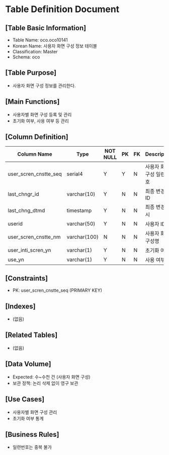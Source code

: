 # Table Definition Document

## [Table Basic Information]
- Table Name: oco.oco10141
- Korean Name: 사용자 화면 구성 정보 테이블
- Classification: Master
- Schema: oco

## [Table Purpose]
- 사용자 화면 구성 정보를 관리한다.

## [Main Functions]
- 사용자별 화면 구성 등록 및 관리
- 초기화 여부, 사용 여부 등 관리

## [Column Definition]

| Column Name | Type | NOT NULL | PK | FK | Description |
|-------------|------|----------|----|----|-------------|
| user_scren_cnstte_seq | serial4 | Y | Y | N | 사용자 화면 구성 일련번호 |
| last_chngr_id | varchar(10) | Y | N | N | 최종 변경자 ID |
| last_chng_dtmd | timestamp | Y | N | N | 최종 변경 일시 |
| userid | varchar(50) | Y | N | N | 사용자 ID |
| user_scren_cnstte_nm | varchar(100) | N | N | N | 사용자 화면 구성명 |
| user_inti_scren_yn | varchar(1) | Y | N | N | 초기화 여부 |
| use_yn | varchar(1) | Y | N | N | 사용 여부 |

## [Constraints]
- PK: user_scren_cnstte_seq (PRIMARY KEY)

## [Indexes]
- (없음)

## [Related Tables]
- (없음)

## [Data Volume]
- Expected: 수~수천 건 (사용자 화면 구성)
- 보관 정책: 논리 삭제 없이 영구 보관

## [Use Cases]
- 사용자별 화면 구성 관리
- 초기화 여부 통계

## [Business Rules]
- 일련번호는 중복 불가 